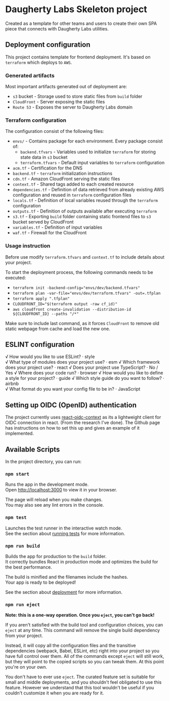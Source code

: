 # Daugherty Labs Skeleton project

Created as a template for other teams and users to create their own SPA piece that connects with Daugherty Labs utilities. 

## Deployment configuration

This project contains template for frontend deployment. It's based on `terraform` which deploys to `AWS`.

### Generated artifacts

Most important artifacts generated out of deployment are:

- `s3` bucket - Storage used to store static files from `build` folder
- `CloudFront` - Server exposing the static files
- `Route 53` - Exposes the server to Daugherty Labs domain

### Terraform configuration

The configuration consist of the following files:

- `envs/` - Contains package for each environment. Every package consist of:
    - `backend.tfvars` - Variables used to initialize `terraform` for storing state data in `s3` bucket
    - `terraform.tfvars` - Default input variables to `terraform` configuration
- `acm.tf` - Certification for the DNS
- `backend.tf` - `terraform` initialization instructions
- `cdn.tf` - Amazon CloudFront serving the static files
- `context.tf` - Shared tags added to each created resource
- `dependencies.tf` - Definition of data retrieved from already existing AWS configuration and reused in `terraform` configuration files
- `locals.tf` - Definition of local variables reused through the `terraform` configuration
- `outputs.tf` - Definition of outputs available after executing `terraform`
- `s3.tf` - Exporting `build` folder containing static frontend files to `s3` bucket served by CloudFront
- `variables.tf` - Definition of input variables
- `waf.tf` - Firewall for the CloudFront

### Usage instruction

Before use modify `terraform.tfvars` and `context.tf` to include details about your project.

To start the deployment process, the following commands needs to be executed:
- `terraform init -backend-config="envs/dev/backend.tfvars"`
- `terraform plan -var-file="envs/dev/terraform.tfvars" -out=.tfplan`
- `terraform apply ".tfplan"`
- `CLOUDFRONT_ID="$(terraform output -raw cf_id)"`
- `aws cloudfront create-invalidation --distribution-id ${CLOUDFRONT_ID} --paths "/*"`

Make sure to include last command, as it forces `CloudFront` to remove old static webpage from cache and load the new one.

## ESLINT configuration

√ How would you like to use ESLint? · style       
√ What type of modules does your project use? · esm
√ Which framework does your project use? · react
√ Does your project use TypeScript? · No / Yes
√ Where does your code run? · browser
√ How would you like to define a style for your project? · guide
√ Which style guide do you want to follow? · airbnb      
√ What format do you want your config file to be in? · JavaScript

## Setting up OIDC (OpenID) authentication

The project currently uses [react-oidc-context](https://github.com/authts/react-oidc-context) as its a lightweight client for OIDC connection in react. (From the research I've done). The Github page has instructions on how to set this up and gives an example of it implemented.

## Available Scripts

In the project directory, you can run:

### `npm start`

Runs the app in the development mode.\
Open [http://localhost:3000](http://localhost:3000) to view it in your browser.

The page will reload when you make changes.\
You may also see any lint errors in the console.

### `npm test`

Launches the test runner in the interactive watch mode.\
See the section about [running tests](https://facebook.github.io/create-react-app/docs/running-tests) for more information.

### `npm run build`

Builds the app for production to the `build` folder.\
It correctly bundles React in production mode and optimizes the build for the best performance.

The build is minified and the filenames include the hashes.\
Your app is ready to be deployed!

See the section about [deployment](https://facebook.github.io/create-react-app/docs/deployment) for more information.

### `npm run eject`

**Note: this is a one-way operation. Once you `eject`, you can't go back!**

If you aren't satisfied with the build tool and configuration choices, you can `eject` at any time. This command will remove the single build dependency from your project.

Instead, it will copy all the configuration files and the transitive dependencies (webpack, Babel, ESLint, etc) right into your project so you have full control over them. All of the commands except `eject` will still work, but they will point to the copied scripts so you can tweak them. At this point you're on your own.

You don't have to ever use `eject`. The curated feature set is suitable for small and middle deployments, and you shouldn't feel obligated to use this feature. However we understand that this tool wouldn't be useful if you couldn't customize it when you are ready for it.
